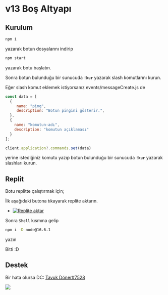 # v13 Boş Altyapı

## Kurulum

```sh
npm i
```
yazarak botun dosyalarını indirip

```sh
npm start
```
yazarak botu başlatın.

Sonra botun bulunduğu bir sunucuda **`!kur`** yazarak slash komutlarını kurun.

Eğer slash komut eklemek istiyorsanız events/messageCreate.js de
```js
const data = [
  {
     name: "ping",
     description: "Botun pingini gösterir.",
  },
  {
    name: "komutun-adı",
    description: "komutun açıklaması"
  }
];

client.application?.commands.set(data)
```
yerine istediğiniz komutu yazıp botun bulunduğu bir sunucuda **`!kur`** yazarak slashları kurun.

## Replit

Botu replitte çalıştırmak için;

İlk aşağıdaki butona tıkayarak replite aktarın.

- [![Replite aktar](https://repl.it/badge/github/TavukDoner7528/v13-Bos-Altyapi)](https://repl.it/github/TavukDoner7528/v13-Bos-Altyapi)

Sonra `Shell` kısmına gelip
```sh
npm i -D node@16.6.1
```
yazın

Bitti :D

## Destek
Bir hata olursa DC: [Tavuk Döner#7528](https://discord.com/users/729651204216455229)

<img src="https://contributors-img.web.app/image?repo=TavukDoner7528/v13-Bos-Altyapi" />
